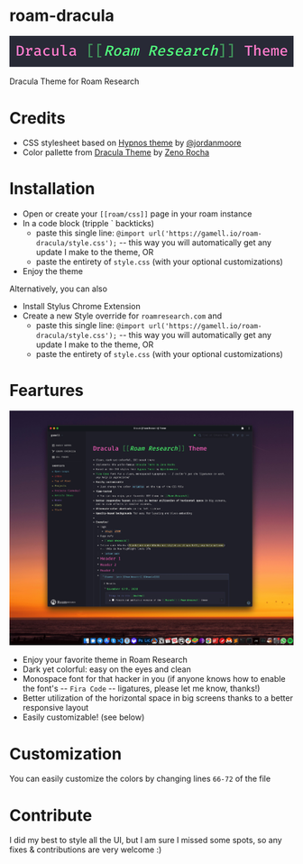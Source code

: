 # roam-dracula

![header](img/header.png)

Dracula Theme for Roam Research

# Credits

- CSS stylesheet based on [Hypnos theme](https://github.com/jordanmoore/hypnos) by [@jordanmoore](https://twitter.com/jordanmoore)
- Color pallette from [Dracula Theme](https://github.com/dracula/dracula-theme) by [Zeno Rocha](https://draculatheme.com/)

# Installation

- Open or create your `[[roam/css]]` page in your roam instance
- In a code block (tripple \` backticks)
  - paste this single line: `@import url('https://gamell.io/roam-dracula/style.css');` -- this way you will automatically get any update I make to the theme, OR
  - paste the entirety of `style.css` (with your optional customizations)
- Enjoy the theme

Alternatively, you can also

- Install Stylus Chrome Extension
- Create a new Style override for `roamresearch.com` and
  - paste this single line: `@import url('https://gamell.io/roam-dracula/style.css');` -- this way you will automatically get any update I make to the theme, OR
  - paste the entirety of `style.css` (with your optional customizations)

# Feartures

![desktop](img/desktop.jpg)

- Enjoy your favorite theme in Roam Research
- Dark yet colorful: easy on the eyes and clean
- Monospace font for that hacker in you (if anyone knows how to enable the font's -- `Fira Code` -- ligatures, please let me know, thanks!)
- Better utilization of the horizontal space in big screens thanks to a better responsive layout
- Easily customizable! (see below)

# Customization

You can easily customize the colors by changing lines `66-72` of the file

# Contribute

I did my best to style all the UI, but I am sure I missed some spots, so any fixes & contributions are very welcome :)
